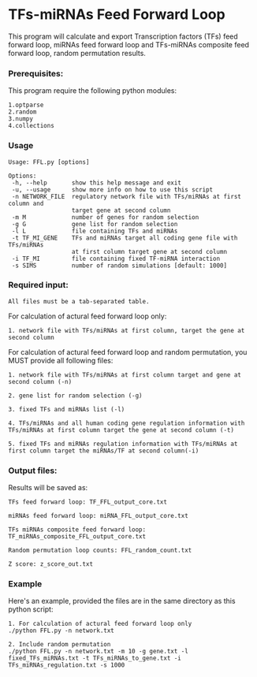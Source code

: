 # TFs-miRNAs Feed Forward Loop

This program will calculate and export Transcription factors (TFs) feed forward loop, miRNAs 
feed forward loop and TFs-miRNAs composite feed forward loop, random permutation results.

### Prerequisites:
This program require the following python modules: 

    1.optparse
    2.random
    3.numpy
    4.collections
### Usage

    Usage: FFL.py [options]

    Options:
     -h, --help       show this help message and exit
     -u, --usage      show more info on how to use this script
     -n NETWORK_FILE  regulatory network file with TFs/miRNAs at first column and
                      target gene at second column
     -m M             number of genes for random selection
     -g G             gene list for random selection
     -l L             file containing TFs and miRNAs
     -t TF_MI_GENE    TFs and miRNAs target all coding gene file with TFs/miRNAs
                      at first column target gene at second column
     -i TF_MI         file containing fixed TF-miRNA interaction
     -s SIMS          number of random simulations [default: 1000]
  
### Required input:

    All files must be a tab-separated table.

For calculation of actural feed forward loop only:
    
    1. network file with TFs/miRNAs at first column, target the gene at second column
  
For calculation of actural feed forward loop and random permutation, you MUST provide all following files:

    1. network file with TFs/miRNAs at first column target and gene at second column (-n)
  
    2. gene list for random selection (-g)
  
    3. fixed TFs and miRNAs list (-l)
  
    4. TFs/miRNAs and all human coding gene regulation information with TFs/miRNAs at first column target the gene at second column (-t)
  
    5. fixed TFs and miRNAs regulation information with TFs/miRNAs at first column target the miRNAs/TF at second column(-i)

### Output files:

  Results will be saved as:

    TFs feed forward loop: TF_FFL_output_core.txt

    miRNAs feed forward loop: miRNA_FFL_output_core.txt

    TFs miRNAs composite feed forward loop: TF_miRNAs_composite_FFL_output_core.txt

    Random permutation loop counts: FFL_random_count.txt

    Z score: z_score_out.txt
    
### Example

Here's an example, provided the files are in the same directory as this python script:

    1. For calculation of actural feed forward loop only
    ./python FFL.py -n network.txt 

    2. Include random permutation
    ./python FFL.py -n network.txt -m 10 -g gene.txt -l fixed_TFs_miRNAs.txt -t TFs_miRNAs_to_gene.txt -i TFs_miRNAs_regulation.txt -s 1000
